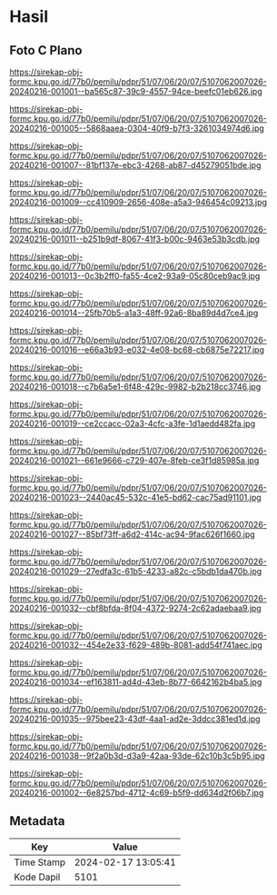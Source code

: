 # Hasil

## Foto C Plano

https://sirekap-obj-formc.kpu.go.id/77b0/pemilu/pdpr/51/07/06/20/07/5107062007026-20240216-001001--ba565c87-39c9-4557-94ce-beefc01eb626.jpg

https://sirekap-obj-formc.kpu.go.id/77b0/pemilu/pdpr/51/07/06/20/07/5107062007026-20240216-001005--5868aaea-0304-40f9-b7f3-3261034974d6.jpg

https://sirekap-obj-formc.kpu.go.id/77b0/pemilu/pdpr/51/07/06/20/07/5107062007026-20240216-001007--81bf137e-ebc3-4268-ab87-d45279051bde.jpg

https://sirekap-obj-formc.kpu.go.id/77b0/pemilu/pdpr/51/07/06/20/07/5107062007026-20240216-001009--cc410909-2656-408e-a5a3-946454c09213.jpg

https://sirekap-obj-formc.kpu.go.id/77b0/pemilu/pdpr/51/07/06/20/07/5107062007026-20240216-001011--b251b9df-8067-41f3-b00c-9463e53b3cdb.jpg

https://sirekap-obj-formc.kpu.go.id/77b0/pemilu/pdpr/51/07/06/20/07/5107062007026-20240216-001013--0c3b2ff0-fa55-4ce2-93a9-05c80ceb9ac9.jpg

https://sirekap-obj-formc.kpu.go.id/77b0/pemilu/pdpr/51/07/06/20/07/5107062007026-20240216-001014--25fb70b5-a1a3-48ff-92a6-8ba89d4d7ce4.jpg

https://sirekap-obj-formc.kpu.go.id/77b0/pemilu/pdpr/51/07/06/20/07/5107062007026-20240216-001016--e66a3b93-e032-4e08-bc68-cb6875e72217.jpg

https://sirekap-obj-formc.kpu.go.id/77b0/pemilu/pdpr/51/07/06/20/07/5107062007026-20240216-001018--c7b6a5e1-6f48-429c-9982-b2b218cc3746.jpg

https://sirekap-obj-formc.kpu.go.id/77b0/pemilu/pdpr/51/07/06/20/07/5107062007026-20240216-001019--ce2ccacc-02a3-4cfc-a3fe-1d1aedd482fa.jpg

https://sirekap-obj-formc.kpu.go.id/77b0/pemilu/pdpr/51/07/06/20/07/5107062007026-20240216-001021--661e9666-c729-407e-8feb-ce3f1d85985a.jpg

https://sirekap-obj-formc.kpu.go.id/77b0/pemilu/pdpr/51/07/06/20/07/5107062007026-20240216-001023--2440ac45-532c-41e5-bd62-cac75ad91101.jpg

https://sirekap-obj-formc.kpu.go.id/77b0/pemilu/pdpr/51/07/06/20/07/5107062007026-20240216-001027--85bf73ff-a6d2-414c-ac94-9fac626f1660.jpg

https://sirekap-obj-formc.kpu.go.id/77b0/pemilu/pdpr/51/07/06/20/07/5107062007026-20240216-001029--27edfa3c-61b5-4233-a82c-c5bdb1da470b.jpg

https://sirekap-obj-formc.kpu.go.id/77b0/pemilu/pdpr/51/07/06/20/07/5107062007026-20240216-001032--cbf8bfda-8f04-4372-9274-2c62adaebaa9.jpg

https://sirekap-obj-formc.kpu.go.id/77b0/pemilu/pdpr/51/07/06/20/07/5107062007026-20240216-001032--454e2e33-f629-489b-8081-add54f741aec.jpg

https://sirekap-obj-formc.kpu.go.id/77b0/pemilu/pdpr/51/07/06/20/07/5107062007026-20240216-001034--ef163811-ad4d-43eb-8b77-6642162b4ba5.jpg

https://sirekap-obj-formc.kpu.go.id/77b0/pemilu/pdpr/51/07/06/20/07/5107062007026-20240216-001035--975bee23-43df-4aa1-ad2e-3ddcc381ed1d.jpg

https://sirekap-obj-formc.kpu.go.id/77b0/pemilu/pdpr/51/07/06/20/07/5107062007026-20240216-001038--9f2a0b3d-d3a9-42aa-93de-62c10b3c5b95.jpg

https://sirekap-obj-formc.kpu.go.id/77b0/pemilu/pdpr/51/07/06/20/07/5107062007026-20240216-001002--6e8257bd-4712-4c69-b5f9-dd634d2f06b7.jpg


## Metadata

| Key        | Value               |
| ---------- | ------------------- |
| Time Stamp | 2024-02-17 13:05:41 |
| Kode Dapil | 5101                |



